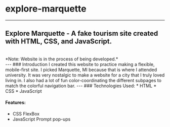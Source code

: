 # explore-marquette
---
## Explore Marquette - A fake tourism site created with HTML, CSS, and JavaScript.
<br>
*Note: Website is in the process of being developed.*
<br>
  ---
  ### Introduction
  I created this website to practice making a flexible, mobile-first site. I picked Marquette, MI because that is where I attended university. It was very nostalgic to make a website for a city that I truly loved living in. I also had a lot of fun color-coordinating the different subpages to match the colorful navigation bar. 
  ---
  ### Technologies Used:
  * HTML
  * CSS
  * JavaScript
  
  #### Features:
  * CSS FlexBox
  * JavaScript Prompt pop-ups
